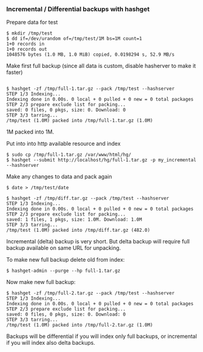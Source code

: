 ### Incremental / Differential backups with hashget

Prepare data for test
```shell
$ mkdir /tmp/test
$ dd if=/dev/urandom of=/tmp/test/1M bs=1M count=1
1+0 records in
1+0 records out
1048576 bytes (1.0 MB, 1.0 MiB) copied, 0.0198294 s, 52.9 MB/s
```

Make first full backup (since all data is custom, disable hasherver to make it faster)
```shell

$ hashget -zf /tmp/full-1.tar.gz --pack /tmp/test --hashserver
STEP 1/3 Indexing...
Indexing done in 0.00s. 0 local + 0 pulled + 0 new = 0 total packages
STEP 2/3 prepare exclude list for packing...
saved: 0 files, 0 pkgs, size: 0. Download: 0
STEP 3/3 tarring...
/tmp/test (1.0M) packed into /tmp/full-1.tar.gz (1.0M)
```
1M packed into 1M.

Put into into http available resource and index
```shell
$ sudo cp /tmp/full-1.tar.gz /var/www/html/hg/
$ hashget --submit http://localhost/hg/full-1.tar.gz -p my_incremental --hashserver
```

Make any changes to data and pack again
```shell
$ date > /tmp/test/date

$ hashget -zf /tmp/diff.tar.gz --pack /tmp/test --hashserver
STEP 1/3 Indexing...
Indexing done in 0.00s. 0 local + 0 pulled + 0 new = 0 total packages
STEP 2/3 prepare exclude list for packing...
saved: 1 files, 1 pkgs, size: 1.0M. Download: 1.0M
STEP 3/3 tarring...
/tmp/test (1.0M) packed into /tmp/diff.tar.gz (482.0)
```
Incremental (delta) backup is very short. But delta backup will require full backup available on same URL for unpacking.

To make new full backup delete old from index:
```shell
$ hashget-admin --purge --hp full-1.tar.gz
```

Now make new full backup:
```shell
$ hashget -zf /tmp/full-2.tar.gz --pack /tmp/test --hashserver
STEP 1/3 Indexing...
Indexing done in 0.00s. 0 local + 0 pulled + 0 new = 0 total packages
STEP 2/3 prepare exclude list for packing...
saved: 0 files, 0 pkgs, size: 0. Download: 0
STEP 3/3 tarring...
/tmp/test (1.0M) packed into /tmp/full-2.tar.gz (1.0M)
```

Backups will be differential if you will index only full backups, or incremental if you will index also delta backups.
